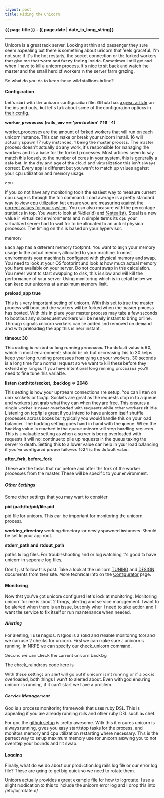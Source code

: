 ```yaml
---
layout: post
title: Riding the Unicorn
---
```


<h4>{{ page.title }} - {{ page.date | date_to_long_string}}</h4>

<hr>

<p />
Unicorn is a great rack server.  Looking at thin and passenger they sure seem appealing but there is something about unicorn that 
feels graceful.  I'm not sure if it's the hot restarts, the socket connection or the forked workers that give me that warm and 
fuzzy feeling inside.  Sometimes I still get sad when I have to kill a unicorn process.  It's nice to sit back and watch the master 
and the small herd of workers in the server farm grazing.
<p />
So what do you do to keep these wild stallions in line?
<p />

<h4>Configuration</h4>
Let's start with the unicorn configuration file.  Github has <a href="https://github.com/blog/517-unicorn">a great article</a> on 
the ins and outs, but let's talk about some of the configuration options in <a href="https://gist.github.com/206253">their config.</a>

<p />

<strong>worker_processes (rails_env == 'production' ? 16 : 4)</strong>

<p />

worker_processes are the amount of forked workers that will run on each unicorn instance.  This can make or break your unicorn install. 
16 will actually spawn 17 ruby instances, 1 being the master process.  The master process doesn't actually do any work, it's responsible 
for managing the workers and is a base for the forked processes.  Most articles seem to say match this loosely to the number of cores in 
your system, this is generally a safe bet.  In the day and age of the cloud and virtualization this isn't always correct.  Every app is 
different but you wan't to match up values against your cpu utilization and memory usage.

<p />

cpu

<p />

If you do not have any monitoring tools the easiest way to measure current cpu usage is through the top command.  Load average is a 
pretty standard way to view cpu utilization but ensure you are measuring against the <a href="http://en.wikipedia.org/wiki/Load_(computing)"> 
correct values for your system</a>.  You can also measure with the percentage statistics in top.  You want to look at %idle(id) 
and <a href="http://blog.thinrhino.net.in/cpu-steal-time">%steal(st).</a>  Steal is a new value in virtualized environments and in simple 
terms its cpu your virtualized server had to wait for to be allocated to an actual physical processor.  The timing on this is based on
your hypervisor.

<p />

memory

<p />

Each app has a different memory footprint.  You want to align your memory usage to the actual memory allocated to your machine.  In most
environments your machine is configured with physical memory and swap.  You need to look at your OS footprint and look at how much actual 
memory you have available on your server. Do not count swap in this calculation.  You never want to start swapping to disk, this is slow
and will kill the performance of your server.  Using monitoring which is in detail below we can keep our unicorns at a maximum memory limit.

<p />

<strong>preload_app true</strong>

<p />

This is a very important setting of unicorn.  With this set to true the master process will boot and the workers will be forked when the 
master process has booted.  With this in place your master process may take a few seconds to boot but any subsequent workers will be nearly 
instant to bring online.  Through signals unicorn workers can be added and removed on demand and with preloading the app this is near instant.

<p />

<strong>timeout 30</strong>

<p />

This setting is related to long running processes.  The default value is 60, which in most environments should be ok but decreasing this to 30 
helps keep your long running processes from tying up your workers.  30 seconds is a long time for a normal request so we want to kill these 
before they extend any longer.  If you have intentional long running processes you'll need to fine tune this variable.

<p />

<strong>listen /path/to/socket, :backlog => 2048</strong>

<p />

This setting is how your upstream connections are setup.  You can listen on unix sockets or tcp/ip.  Sockets are great as the requests drop in 
to a queue and workers just grab what they can when they are free.  This ensures a single worker is never overloaded with requests while other
workers sit idle.  Listening on tcp/ip is great if you intend to have unicorn itself shuffle processes across boxes but typically you would 
handle this on your load balancer.  The backlog setting goes hand in hand with the queue.  When the backlog value is reached in the queue 
unicorn will stop handling requests.  This is a valuable setting as when a server is being overloaded with requests it will not continue to 
pile up requests in the queue taxing the server to death.  Setting this to a lower value can help in your load balancing if you've 
configured proper failover.  1024 is the default value.

<p />

<strong>after_fork, before_fork</strong>

<p />

These are the tasks that run before and after the fork of the worker processes from the master.  These will be specific to your environment.

<p />

<h5>Other Settings</h5>
Some other settings that you may want to consider

<p />

<strong>pid /path/to/pid/file.pid</strong>

<p />

pid file for unicorn. This can be important for monitoring the unicorn process.

<p />

<strong>working_directory</strong>
working directory for newly spawned instances.  Should be set to your app root.

<p />

<strong>stderr_path and stdout_path</strong>

<p />

paths to log files.  For troubleshooting and or log watching it's good to have unicorn in seperate log files.

<p />

Don't just follow this post.  Take a look at the unicorn <a href="http://unicorn.bogomips.org/TUNING.html">TUNING</a> and 
<a href="http://unicorn.bogomips.org/DESIGN.html">DESIGN</a> documents from their site.  More technical info on the 
<a href="http://unicorn.bogomips.org/Unicorn/Configurator.html">Configurator</a> page.

<p />

<h4>Monitoring</h4>
Now that you've got unicorn configured let's look at monitoring.  Monitoring unicorn for me is about 2 things, alerting and service management.  
I want to be alerted when there is an issue, but only when I need to take action and I want the service to fix itself or run maintenance when 
needed.

<p />

<h5>Alerting</h5>
For alerting, I use nagios.  Nagios is a solid and reliable monitoring tool and we can use 2 checks for unicorn.  First we can make sure
a unicorn is running.  In NRPE we can specify our check_unicorn command.

<script src="https://gist.github.com/1480080.js"> </script>

Second we can check the current unicorn backlog

<script src="https://gist.github.com/1480086.js"> </script>

The check_raindrops code here is

<script src="https://gist.github.com/1480096.js"> </script>

With these settings an alert will go out if unicorn isn't running or if a box is overloaded, both things I wan't to alerted about.  Even 
with god ensuring unicorn is running, if it can't start we have a problem.

<p />

<h5>Service Management</h5>
God is a process monitoring framework that uses ruby DSL.  This is appealing if you are already running rails and other ruby DSL such as chef.

<p />
For god the <a href="https://github.com/blog/519-unicorn-god">github setup</a> is pretty awesome.  With this it ensures unicorn is always running, 
gives you easy start/stop tasks for the process, and monitors memory and cpu utilization restarting where necessary.  This is the perfect way 
to setup maximum memory use for unicorn allowing you to not overstep your bounds and hit swap.

<p />

<h4>Logging</h4>
Finally, what do we do about our production.log rails log file or our error log file?  These are going to get big quick so we need to rotate them.

<p />
Unicorn actually provides a <a href="http://unicorn.bogomips.org/examples/logrotate.conf">great example file</a> for how to logrotate.  I use a 
slight modication to this to include the unicorn error log and I drop this into /etc/logrotate.d/

<script src="https://gist.github.com/1480137.js"> </script>

<p />


